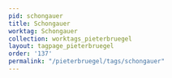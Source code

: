 ```yaml
---
pid: schongauer
title: Schongauer
worktag: Schongauer
collection: worktags_pieterbruegel
layout: tagpage_pieterbruegel
order: '137'
permalink: "/pieterbruegel/tags/schongauer"
---
```

